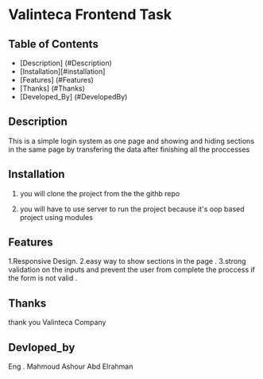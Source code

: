 # Valinteca Frontend Task 

## Table of Contents

- [Description] (#Description)
- [Installation][#installation]
- [Features] (#Features)
- [Thanks] (#Thanks)
- [Developed_By] (#DevelopedBy)

## Description

This is a simple login system as one page and showing and hiding sections in the same page by transfering the data after finishing all the proccesses  

## Installation

1. you will clone the project from the the githb repo

2. you will have to use server to run the project because it's oop based project using modules


## Features

1.Responsive Design.
2.easy way to show sections in the page .
3.strong validation on the inputs and prevent the user from complete the proccess if the form is not valid .

## Thanks

thank you Valinteca Company

## Devloped_by

Eng . Mahmoud Ashour Abd Elrahman

[def]: #Instal
